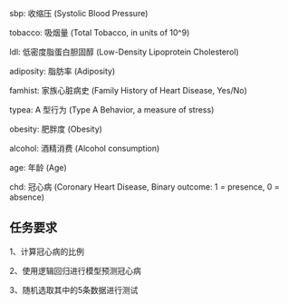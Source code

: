 sbp: 收缩压 (Systolic Blood Pressure)

tobacco: 吸烟量 (Total Tobacco, in units of 10^9)

ldl: 低密度脂蛋白胆固醇 (Low-Density Lipoprotein Cholesterol)

adiposity: 脂肪率 (Adiposity)

famhist: 家族心脏病史 (Family History of Heart Disease, Yes/No)

typea: A 型行为 (Type A Behavior, a measure of stress)

obesity: 肥胖度 (Obesity)

alcohol: 酒精消费 (Alcohol consumption)

age: 年龄 (Age)

chd: 冠心病 (Coronary Heart Disease, Binary outcome: 1 = presence, 0 = absence)



## 任务要求

1、计算冠心病的比例

2、使用逻辑回归进行模型预测冠心病

3、随机选取其中的5条数据进行测试

